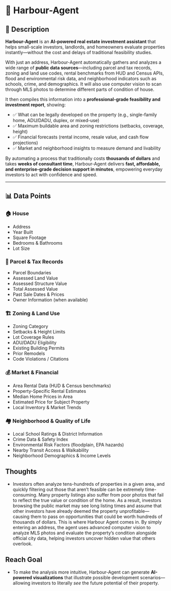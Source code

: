 # 🏡 Harbour-Agent  

## 📖 Description  
**Harbour-Agent** is an **AI-powered real estate investment assistant** that helps small-scale investors, landlords, and homeowners evaluate properties instantly—without the cost and delays of traditional feasibility studies.  

With just an address, Harbour-Agent automatically gathers and analyzes a wide range of **public data sources**—including parcel and tax records, zoning and land use codes, rental benchmarks from HUD and Census APIs, flood and environmental risk data, and neighborhood indicators such as schools, crime, and demographics. It will also use computer vision to scan through MLS photos to determine different parts of condition of house. 

It then compiles this information into a **professional-grade feasibility and investment report**, showing:  
- ✅ What can be legally developed on the property (e.g., single-family home, ADU/DADU, duplex, or mixed-use)  
- ✅ Maximum buildable area and zoning restrictions (setbacks, coverage, height)  
- ✅ Financial forecasts (rental income, resale value, and cash flow projections)  
- ✅ Market and neighborhood insights to measure demand and livability  

By automating a process that traditionally costs **thousands of dollars** and takes **weeks of consultant time**, Harbour-Agent delivers **fast, affordable, and enterprise-grade decision support in minutes**, empowering everyday investors to act with confidence and speed.  

---

## 📊 Data Points  

### 🏠 House  
- Address  
- Year Built  
- Square Footage  
- Bedrooms & Bathrooms  
- Lot Size  

### 📑 Parcel & Tax Records  
- Parcel Boundaries  
- Assessed Land Value  
- Assessed Structure Value  
- Total Assessed Value  
- Past Sale Dates & Prices  
- Owner Information (when available)  

### 🏗️ Zoning & Land Use  
- Zoning Category  
- Setbacks & Height Limits  
- Lot Coverage Rules  
- ADU/DADU Eligibility  
- Existing Building Permits  
- Prior Remodels  
- Code Violations / Citations  

### 💰 Market & Financial  
- Area Rental Data (HUD & Census benchmarks)  
- Property-Specific Rental Estimates  
- Median Home Prices in Area  
- Estimated Price for Subject Property  
- Local Inventory & Market Trends  

### 🏘️ Neighborhood & Quality of Life  
- Local School Ratings & District Information  
- Crime Data & Safety Index  
- Environmental Risk Factors (floodplain, EPA hazards)  
- Nearby Transit Access & Walkability  
- Neighborhood Demographics & Income Levels  

## Thoughts
- Investors often analyze tens-hundreds of properties in a given area, and quickly filtering out those that aren’t feasible can be extremely time-consuming. Many property listings also suffer from poor photos that fail to reflect the true value or condition of the home. As a result, investors browsing the public market may see long listing times and assume that other investors have already deemed the property unprofitable—causing them to pass on opportunities that could be worth hundreds of thousands of dollars. This is where Harbour Agent comes in. By simply entering an address, the agent uses advanced computer vision to analyze MLS photos and evaluate the property’s condition alongside official city data, helping investors uncover hidden value that others overlook.


## Reach Goal
- To make the analysis more intuitive, Harbour-Agent can generate **AI-powered visualizations** that illustrate possible development scenarios—allowing investors to literally *see* the future potential of their property.  